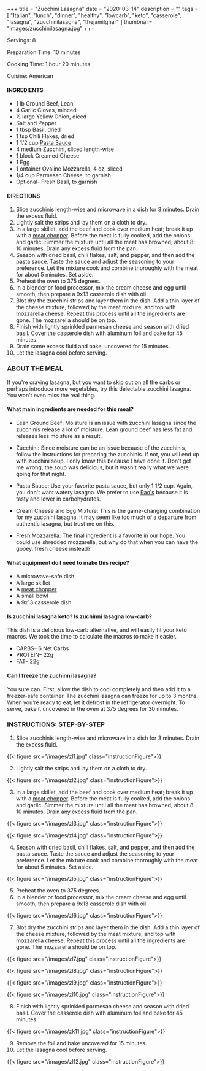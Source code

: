 +++
title = "Zucchini Lasagna"
date = "2020-03-14"
description = ""
tags = [
    "Italian",
    "lunch",
    "dinner",
    "healthy",
    "lowcarb",
    "keto",
    "casserole",
    "lasagna",
    "zucchinilasagna",
    "thejamilghar"
]
thumbnail= "images/zucchinilasagna.jpg"
+++

Servings: 8 <!--more-->

Preparation Time: 10 minutes

Cooking Time: 1 hour 20 minutes

Cuisine: American

#### INGREDIENTS 

* 1 lb Ground Beef, Lean 
* 4 Garlic Cloves, minced 
* ½ large Yellow Onion, diced 
* Salt and Pepper
* 1 tbsp Basil, dried
* 1 tsp Chili Flakes, dried 
* 1 1/2 cup [Pasta Sauce](https://amzn.to/3ve8gQM)
* 4 medium Zucchini, sliced length-wise 
* 1 block Creamed Cheese
* 1 Egg 
* 1 ontainer Ovaline Mozzarella, 4 oz, sliced 
* 1/4 cup Parmesan Cheese, to garnish  
* Optional- Fresh Basil, to garnish

#### DIRECTIONS 

1. Slice zucchinis length-wise and microwave in a dish for 3 minutes. Drain the excess fluid. 
2. Lightly salt the strips and lay them on a cloth to dry. 
3. In a large skillet, add the beef and cook over medium heat; break it up with a [meat chopper](https://amzn.to/3bI9ZGm). Before the meat is fully cooked, add the onions and garlic. Simmer the mixture until all the meat has browned, about 8-10 minutes. Drain any excess fluid from the pan.  
4. Season with dried basil, chili flakes, salt, and pepper, and then add the pasta sauce. Taste the sauce and adjust the seasoning to your preference. Let the mixture cook and combine thoroughly with the meat for about 5 minutes. Set aside.   
5. Preheat the oven to 375 degrees. 
6. In a blender or food processor, mix the cream cheese and egg until smooth, then prepare a 9x13 casserole dish with oil. 
7. Blot dry the zucchini strips and layer them in the dish. Add a thin layer of the cheese mixture, followed by the meat mixture, and top with mozzarella cheese. Repeat this process until all the ingredients are gone. The mozzarella should be on top. 
8. Finish with lightly sprinkled parmesan cheese and season with dried basil. Cover the casserole dish with aluminum foil and bake for 45 minutes. 
9. Drain some excess fluid and bake, uncovered for 15 minutes. 
10. Let the lasagna cool before serving. 

### ABOUT THE MEAL 

If you're craving lasagna, but you want to skip out on all the carbs or perhaps introduce more vegetables, try this delectable zucchini lasagna. You won't even miss the real thing. 

#### What main ingredients are needed for this meal?

* Lean Ground Beef: Moisture is an issue with zucchini lasagna since the zucchinis release a lot of moisture. Lean ground beef has less fat and releases less moisture as a result. 

* Zucchini: Since moisture can be an issue because of the zucchinis, follow the instructions for preparing the zucchinis. If not, you will end up with zucchini soup. I only know this because I have done it. Don't get me wrong, the soup was delicious, but it wasn't really what we were going for that night. 

* Pasta Sauce: Use your favorite pasta sauce, but only 1 1/2 cup. Again, you don't want watery lasagna. We prefer to use [Rao's](https://amzn.to/30I67Pj) because it is tasty and lower in carbohydrates. 

* Cream Cheese and Egg Mixture: This is the game-changing combination for my zucchini lasagna. It may seem like too much of a departure from authentic lasagna, but trust me on this. 

*  Fresh Mozzarella: The final ingredient is a favorite in our hope. You could use shredded mozzarella, but why do that when you can have the gooey, fresh cheese instead? 

#### What equipment do I need to make this recipe?

* A microwave-safe dish 
* A large skillet 
* A [meat chopper](https://amzn.to/3bI9ZGm)
* A small bowl 
* A 9x13 casserole dish 

#### Is zucchini lasagna keto? Is zuchinni lasagna low-carb? 

This dish is a delicious low-carb alternative, and will easily fit your keto macros. We took the time to calculate the macros to make it easier.

* CARBS– 6 Net Carbs 
* PROTEIN– 22g
* FAT– 22g

#### Can I freeze the zuchinni lasagna?

You sure can. First, allow the dish to cool completely and then add it to a freezer-safe container. The zucchini lasagna can freeze for up to 3 months. When you’re ready to eat, let it defrost in the refrigerator overnight. To serve, bake it uncovered in the oven at 375 degrees for 30 minutes. 


### INSTRUCTIONS: STEP-BY-STEP

1. Slice zucchinis length-wise and microwave in a dish for 3 minutes. Drain the excess fluid. 

{{< figure src="/images/zl1.jpg" class="instructionFigure">}}

2. Lightly salt the strips and lay them on a cloth to dry. 

{{< figure src="/images/zl2.jpg" class="instructionFigure">}}

3. In a large skillet, add the beef and cook over medium heat; break it up with a [meat chopper](https://amzn.to/3bI9ZGm). Before the meat is fully cooked, add the onions and garlic. Simmer the mixture until all the meat has browned, about 8-10 minutes. Drain any excess fluid from the pan. 

{{< figure src="/images/zl3.jpg" class="instructionFigure">}}

{{< figure src="/images/zl4.jpg" class="instructionFigure">}}


4. Season with dried basil, chili flakes, salt, and pepper, and then add the pasta sauce. Taste the sauce and adjust the seasoning to your preference. Let the mixture cook and combine thoroughly with the meat for about 5 minutes. Set aside.  

{{< figure src="/images/zl5.jpg" class="instructionFigure">}}

5. Preheat the oven to 375 degrees. 
6. In a blender or food processor, mix the cream cheese and egg until smooth, then prepare a 9x13 casserole dish with oil. 

{{< figure src="/images/zl6.jpg" class="instructionFigure">}}

7. Blot dry the zucchini strips and layer them in the dish. Add a thin layer of the cheese mixture, followed by the meat mixture, and top with mozzarella cheese. Repeat this process until all the ingredients are gone. The mozzarella should be on top. 

{{< figure src="/images/zl7.jpg" class="instructionFigure">}}

{{< figure src="/images/zl8.jpg" class="instructionFigure">}}

{{< figure src="/images/zl9.jpg" class="instructionFigure">}}

{{< figure src="/images/zl10.jpg" class="instructionFigure">}}


8. Finish with lightly sprinkled parmesan cheese and season with dried basil. Cover the casserole dish with aluminum foil and bake for 45 minutes. 

{{< figure src="/images/zk11.jpg" class="instructionFigure">}}

9.  Remove the foil and bake uncovered for 15 minutes. 
10. Let the lasagna cool before serving.

{{< figure src="/images/zl12.jpg" class="instructionFigure">}}

